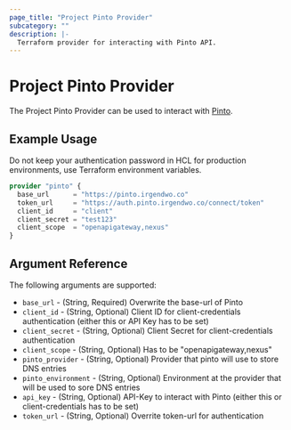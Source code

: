 ```yaml
---
page_title: "Project Pinto Provider"
subcategory: ""
description: |-
  Terraform provider for interacting with Pinto API.
---
```


# Project Pinto Provider

The Project Pinto Provider can be used to interact with [Pinto](https://pinto.irgendwo.co/api/dns/swagger/index.html).

## Example Usage

Do not keep your authentication password in HCL for production environments, use Terraform environment variables.

```terraform
provider "pinto" {
  base_url      = "https://pinto.irgendwo.co"
  token_url     = "https://auth.pinto.irgendwo.co/connect/token"
  client_id     = "client"
  client_secret = "test123"
  client_scope  = "openapigateway,nexus"
}
```

## Argument Reference

The following arguments are supported:

- `base_url` - (String, Required) Overwrite the base-url of Pinto
- `client_id` - (String, Optional) Client ID for client-credentials authentication (either this or API Key has to be set)
- `client_secret` - (String, Optional) Client Secret for client-credentials authentication
- `client_scope` - (String, Optional) Has to be "openapigateway,nexus"
- `pinto_provider` - (String, Optional) Provider that pinto will use to store DNS entries
- `pinto_environment` - (String, Optional) Environment at the provider that will be used to sore DNS entries
- `api_key` - (String, Optional) API-Key to interact with Pinto (either this or client-credentials has to be set)
- `token_url` - (String, Optional) Overrite token-url for authentication
